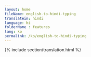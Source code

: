 ```yaml
--- 
layout: home 
fileName: english-to-hindi-typing
translatein: hindi
language: hi
folderName : features
lang: ko
permalink: /ko/english-to-hindi-typing
---
```

{% include section/translation.html %}